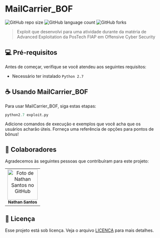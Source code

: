 # MailCarrier_BOF

![GitHub repo size](https://img.shields.io/github/repo-size/cybersecnate/MailCarrier_BOF?style=for-the-badge)
![GitHub language count](https://img.shields.io/github/languages/count/cybersecnate/MailCarrier_BOF?style=for-the-badge)
![GitHub forks](https://img.shields.io/github/forks/cybersecnate/MailCarrier_BOF?style=for-the-badge)

> Exploit que desenvolvi para uma atividade durante da matéria de Advanced Exploitation da PosTech FIAP em Offensive Cyber Security

## 💻 Pré-requisitos

Antes de começar, verifique se você atendeu aos seguintes requisitos:

- Necessário ter instalado `Python 2.7`

## ☕ Usando MailCarrier_BOF

Para usar MailCarrier_BOF, siga estas etapas:

```python
python2.7 exploit.py
```

Adicione comandos de execução e exemplos que você acha que os usuários acharão úteis. Forneça uma referência de opções para pontos de bônus!

## 🤝 Colaboradores

Agradecemos às seguintes pessoas que contribuíram para este projeto:

<table>
  <tr>
    <td align="center">
      <a href="https://github.com/cybersecnate" title="Nathan Santos">
        <img src="https://avatars.githubusercontent.com/u/46655548" width="100px;" alt="Foto de Nathan Santos no GitHub"/><br>
        <sub>
          <b>Nathan Santos</b>
        </sub>
      </a>
    </td>
  </tr>
</table>

## 📝 Licença

Esse projeto está sob licença. Veja o arquivo [LICENÇA](LICENSE.md) para mais detalhes.
